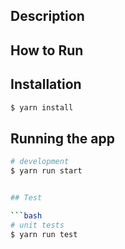 
## Description

## How to Run

## Installation

```bash
$ yarn install
```

## Running the app

```bash
# development
$ yarn run start


## Test

```bash
# unit tests
$ yarn run test

```

 